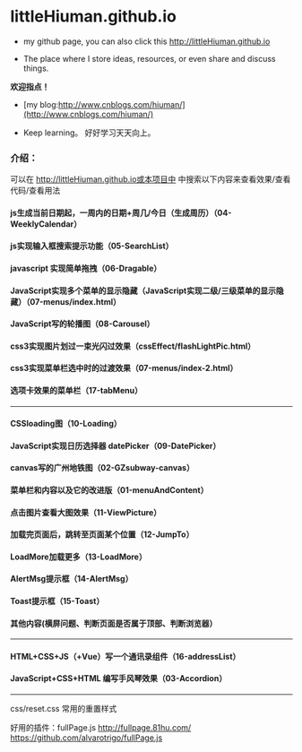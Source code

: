 # littleHiuman.github.io

- my github page, you can also click this http://littleHiuman.github.io

- The place where I store ideas, resources, or even share and discuss things.

**欢迎指点！**

- [my blog:http://www.cnblogs.com/hiuman/](http://www.cnblogs.com/hiuman/)

- Keep learning。 好好学习天天向上。

### 介绍：

可以在 http://littleHiuman.github.io或本项目中 中搜索以下内容来查看效果/查看代码/查看用法

#### js生成当前日期起，一周内的日期+周几/今日（生成周历）（04-WeeklyCalendar）
#### js实现输入框搜索提示功能（05-SearchList）
#### javascript 实现简单拖拽（06-Dragable）
#### JavaScript实现多个菜单的显示隐藏（JavaScript实现二级/三级菜单的显示隐藏）（07-menus/index.html）
#### JavaScript写的轮播图（08-Carousel）
#### css3实现图片划过一束光闪过效果（cssEffect/flashLightPic.html）
#### css3实现菜单栏选中时的过渡效果（07-menus/index-2.html）
#### 选项卡效果的菜单栏（17-tabMenu）
---
#### CSSloading图（10-Loading）
#### JavaScript实现日历选择器 datePicker（09-DatePicker）
#### canvas写的广州地铁图（02-GZsubway-canvas）
#### 菜单栏和内容以及它的改进版（01-menuAndContent）
#### 点击图片查看大图效果（11-ViewPicture）
#### 加载完页面后，跳转至页面某个位置（12-JumpTo）
#### LoadMore加载更多（13-LoadMore）
#### AlertMsg提示框（14-AlertMsg）
#### Toast提示框（15-Toast）
#### 其他内容(横屏问题、判断页面是否属于顶部、判断浏览器）
---
#### HTML+CSS+JS（+Vue）写一个通讯录组件（16-addressList）
#### JavaScript+CSS+HTML 编写手风琴效果（03-Accordion）
---
css/reset.css  常用的重置样式

好用的插件：fullPage.js http://fullpage.81hu.com/ https://github.com/alvarotrigo/fullPage.js
